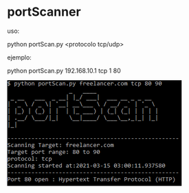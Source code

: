 # portScanner

uso:

python portScan.py <host> <protocolo tcp/udp> <puerto inicio> <puerto fin>

ejemplo:

python portScan.py 192.168.10.1 tcp 1 80  

![Alt text](/portscan.png?raw=true "example")
